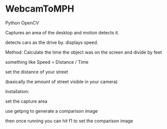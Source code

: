 # WebcamToMPH
Python OpenCV

Captures an area of the desktop and motion detects it.

detects cars as the drive by. displays speed.

Method: Calculate the time the object was on the screen and divide by feet 

something like Speed = Distance / Time



set the distance of your street

(basically the amount of street visible in your camera)


Installation:

set the capture area


use getpng to generate a comparison image


then once running you can hit f1 to set the comparison image


